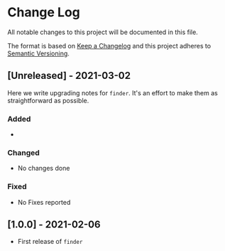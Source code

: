 

# Change Log

All notable changes to this project will be documented in this file.

The format is based on [Keep a Changelog](http://keepachangelog.com/)
and this project adheres to [Semantic Versioning](http://semver.org/).

## [Unreleased] - 2021-03-02

Here we write upgrading notes for `finder`. It's an effort to make them as straightforward as possible.

### Added

- 

### Changed

* No changes done

### Fixed

* No Fixes reported

## [1.0.0] - 2021-02-06

* First release of `finder`

